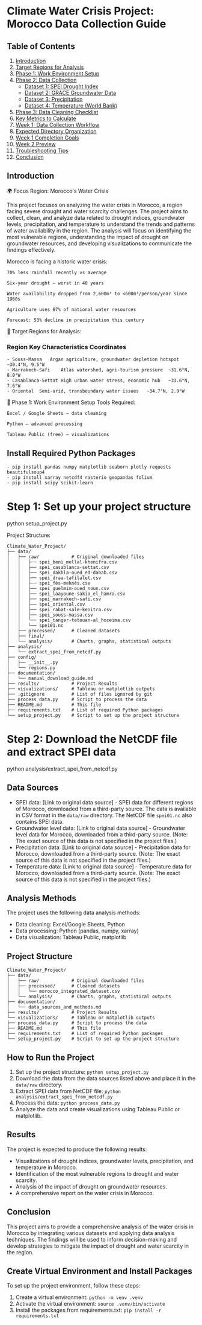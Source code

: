 # Climate Water Crisis Project: Morocco Data Collection Guide

## Table of Contents

1.  [Introduction](#introduction)
2.  [Target Regions for Analysis](#target-regions-for-analysis)
3.  [Phase 1: Work Environment Setup](#phase-1-work-environment-setup)
4.  [Phase 2: Data Collection](#phase-2-data-collection)
    *   [Dataset 1: SPEI Drought Index](#dataset-1-spei-drought-index)
    *   [Dataset 2: GRACE Groundwater Data](#dataset-2-grace-groundwater-data)
    *   [Dataset 3: Precipitation](#dataset-3-precipitation)
    *   [Dataset 4: Temperature (World Bank)](#dataset-4-temperature-world-bank)
5.  [Phase 3: Data Cleaning Checklist](#phase-3-data-cleaning-checklist)
6.  [Key Metrics to Calculate](#key-metrics-to-calculate)
7.  [Week 1: Data Collection Workflow](#week-1-data-collection-workflow)
8.  [Expected Directory Organization](#expected-directory-organization)
9.  [Week 1 Completion Goals](#week-1-completion-goals)
10. [Week 2 Preview](#week-2-preview)
11. [Troubleshooting Tips](#troubleshooting-tips)
12. [Conclusion](#conclusion)




## Introduction

🌍 Focus Region: Morocco's Water Crisis

This project focuses on analyzing the water crisis in Morocco, a region facing severe drought and water scarcity challenges. The project aims to collect, clean, and analyze data related to drought indices, groundwater levels, precipitation, and temperature to understand the trends and patterns of water availability in the region. The analysis will focus on identifying the most vulnerable regions, understanding the impact of drought on groundwater resources, and developing visualizations to communicate the findings effectively.

Morocco is facing a historic water crisis:

    70% less rainfall recently vs average

    Six-year drought – worst in 40 years

    Water availability dropped from 2,600m³ to <600m³/person/year since 1960s

    Agriculture uses 87% of national water resources

    Forecast: 53% decline in precipitation this century

🎯 Target Regions for Analysis:
### Region	Key Characteristics	Coordinates
    - Souss-Massa	Argan agriculture, groundwater depletion hotspot	~30.4°N, 9.5°W
    - Marrakech-Safi	Atlas watershed, agri-tourism pressure	~31.6°N, 8.0°W
    - Casablanca-Settat	High urban water stress, economic hub	~33.6°N, 7.6°W
    - Oriental	Semi-arid, transboundary water issues	~34.7°N, 2.9°W

🧰 Phase 1: Work Environment Setup
Tools Required:

    Excel / Google Sheets – data cleaning 

    Python – advanced processing

    Tableau Public (free) – visualizations

##  Install Required Python Packages
    - pip install pandas numpy matplotlib seaborn plotly requests beautifulsoup4
    - pip install xarray netcdf4 rasterio geopandas folium
    - pip install scipy scikit-learn

# Step 1: Set up your project structure
python setup_project.py


Project Structure:
```
Climate_Water_Project/
├── data/
│   ├── raw/            # Original downloaded files
│   │   ├── spei_beni_mellal-khenifra.csv
│   │   ├── spei_casablanca-settat.csv
│   │   ├── spei_dakhla-oued_ed-dahab.csv
│   │   ├── spei_draa-tafilalet.csv
│   │   ├── spei_fès-meknès.csv
│   │   ├── spei_guelmim-oued_noun.csv
│   │   ├── spei_laayoune-sakia_el_hamra.csv
│   │   ├── spei_marrakech-safi.csv
│   │   ├── spei_oriental.csv
│   │   ├── spei_rabat-sale-kenitra.csv
│   │   ├── spei_souss-massa.csv
│   │   └── spei_tanger-tetouan-al_hoceïma.csv
│   │   └── spei01.nc
│   ├── processed/      # Cleaned datasets
│   ├── final/
│   └── analysis/       # Charts, graphs, statistical outputs
├── analysis/
│   └── extract_spei_from_netcdf.py
├── config/
│   ├── __init__.py
│   └── regions.py
├── documentation/
│   └── manual_download_guide.md
├── results/            # Project Results
├── visualizations/     # Tableau or matplotlib outputs
├── .gitignore          # List of files ignored by git
├── process_data.py     # Script to process the data
├── README.md           # This file
├── requirements.txt    # List of required Python packages
└── setup_project.py    # Script to set up the project structure
```

# Step 2: Download the NetCDF file and extract SPEI data
python analysis/extract_spei_from_netcdf.py

## Data Sources

*   SPEI data: [Link to original data source] - SPEI data for different regions of Morocco, downloaded from a third-party source. The data is available in CSV format in the `data/raw` directory. The NetCDF file `spei01.nc` also contains SPEI data.
*   Groundwater level data: [Link to original data source] - Groundwater level data for Morocco, downloaded from a third-party source. (Note: The exact source of this data is not specified in the project files.)
*   Precipitation data: [Link to original data source] - Precipitation data for Morocco, downloaded from a third-party source. (Note: The exact source of this data is not specified in the project files.)
*   Temperature data: [Link to original data source] - Temperature data for Morocco, downloaded from a third-party source. (Note: The exact source of this data is not specified in the project files.)

## Analysis Methods

The project uses the following data analysis methods:

*   Data cleaning: Excel/Google Sheets, Python
*   Data processing: Python (pandas, numpy, xarray)
*   Data visualization: Tableau Public, matplotlib

## Project Structure

```
Climate_Water_Project/
├── data/
│   ├── raw/            # Original downloaded files
│   ├── processed/      # Cleaned datasets
│   │   └── morocco_integrated_dataset.csv
│   └── analysis/       # Charts, graphs, statistical outputs
├── documentation/
│   └── data_sources_and_methods.md
├── results/            # Project Results
└── visualizations/     # Tableau or matplotlib outputs
├── process_data.py     # Script to process the data
├── README.md           # This file
├── requirements.txt    # List of required Python packages
└── setup_project.py    # Script to set up the project structure
```

## How to Run the Project

1.  Set up the project structure: `python setup_project.py`
2.  Download the data from the data sources listed above and place it in the `data/raw` directory.
3.  Extract SPEI data from NetCDF file: `python analysis/extract_spei_from_netcdf.py`
4.  Process the data: `python process_data.py`
5.  Analyze the data and create visualizations using Tableau Public or matplotlib.

## Results

The project is expected to produce the following results:

*   Visualizations of drought indices, groundwater levels, precipitation, and temperature in Morocco.
*   Identification of the most vulnerable regions to drought and water scarcity.
*   Analysis of the impact of drought on groundwater resources.
*   A comprehensive report on the water crisis in Morocco.

## Conclusion

This project aims to provide a comprehensive analysis of the water crisis in Morocco by integrating various datasets and applying data analysis techniques. The findings will be used to inform decision-making and develop strategies to mitigate the impact of drought and water scarcity in the region.

## Create Virtual Environment and Install Packages

To set up the project environment, follow these steps:

1.  Create a virtual environment: `python -m venv .venv`
2.  Activate the virtual environment: `source .venv/bin/activate`
3.  Install the packages from requirements.txt: `pip install -r requirements.txt`
